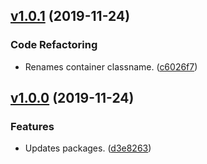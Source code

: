 <a name="v1.0.1"></a>
## [v1.0.1](https://github.com/alexseitsinger/react-simple-input-error/compare/v1.0.0...v1.0.1) (2019-11-24)

### Code Refactoring
- Renames container classname. ([c6026f7](https://github.com/alexseitsinger/react-simple-input-error/commit/c6026f7a3b12137484cbf00f8b5f1913009dda1a))


<a name="v1.0.0"></a>
## [v1.0.0](https://github.com/alexseitsinger/react-simple-input-error/compare/cc483d956fb0b539e57c827b2cb01f096a2146c5...v1.0.0) (2019-11-24)

### Features
- Updates packages. ([d3e8263](https://github.com/alexseitsinger/react-simple-input-error/commit/d3e8263db522bae52216af07e38e406ff0b39ca5))


